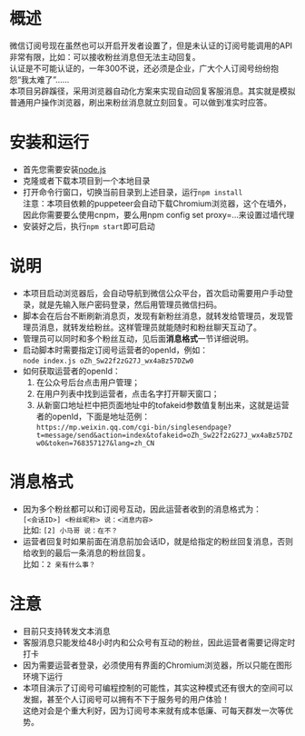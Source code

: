 # 概述
微信订阅号现在虽然也可以开启开发者设置了，但是未认证的订阅号能调用的API非常有限，比如：可以接收粉丝消息但无法主动回复。<br/>
认证是不可能认证的，一年300不说，还必须是企业，广大个人订阅号纷纷抱怨“我太难了”……<br/>
本项目另辟蹊径，采用浏览器自动化方案来实现自动回复客服消息。其实就是模拟普通用户操作浏览器，刷出来粉丝消息就立刻回复。可以做到准实时应答。<br/>

# 安装和运行
* 首先您需要安装[node.js](htts://nodejs.org/en/)
* 克隆或者下载本项目到一个本地目录
* 打开命令行窗口，切换当前目录到上述目录，运行`npm install`<br/>
  注意：本项目依赖的puppeteer会自动下载Chromium浏览器，这个在墙外，因此你需要要么使用cnpm，要么用npm config set proxy=...来设置过墙代理
* 安装好之后，执行`npm start`即可启动

# 说明
* 本项目启动浏览器后，会自动导航到微信公众平台，首次启动需要用户手动登录，就是先输入账户密码登录，然后用管理员微信扫码。
* 脚本会在后台不断刷新消息页，发现有新粉丝消息，就转发给管理员，发现管理员消息，就转发给粉丝。这样管理员就能随时和粉丝聊天互动了。
* 管理员可以同时和多个粉丝互动，见后面**消息格式**一节详细说明。
* 启动脚本时需要指定订阅号运营者的openId，例如：<br/>
  `node index.js oZh_Sw22f2zG27J_wx4aBz57DZw0`
* 如何获取运营者的openId：<br/>
  1. 在公众号后台点击用户管理；
  1. 在用户列表中找到运营者，点击名字打开聊天窗口；
  1. 从新窗口地址栏中把页面地址中的tofakeid参数值复制出来，这就是运营者的openId，下面是地址范例：<br/>
    `https://mp.weixin.qq.com/cgi-bin/singlesendpage?t=message/send&action=index&tofakeid=oZh_Sw22f2zG27J_wx4aBz57DZw0&token=768357127&lang=zh_CN`

# 消息格式
* 因为多个粉丝都可以和订阅号互动，因此运营者收到的消息格式为：<br/>
  `[<会话ID>] <粉丝昵称> 说：<消息内容>`<br/>
  比如: `[2] 小马哥 说：在不？`
* 运营者回复时如果前面在消息前加会话ID，就是给指定的粉丝回复消息，否则给收到的最后一条消息的粉丝回复。<br/>
  比如：`2 亲有什么事？`

# 注意
* 目前只支持转发文本消息
* 客服消息只能发给48小时内和公众号有互动的粉丝，因此运营者需要记得定时打卡
* 因为需要运营者登录，必须使用有界面的Chromium浏览器，所以只能在图形环境下运行
* 本项目演示了订阅号可编程控制的可能性，其实这种模式还有很大的空间可以发掘，甚至个人订阅号可以拥有不下于服务号的用户体验！<br/>
  这绝对会是个重大利好，因为订阅号本来就有成本低廉、可每天群发一次等优势。
